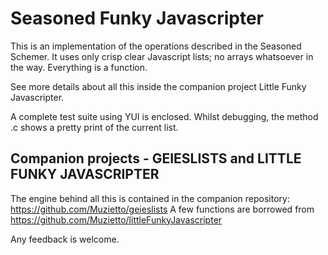Seasoned Funky Javascripter
===========================

This is an implementation of the operations described in the Seasoned Schemer. It uses only
crisp clear Javascript lists; no arrays whatsoever in the way. Everything is a function.

See more details about all this inside the companion project Little Funky Javascripter.

A complete test suite using YUI is enclosed. Whilst debugging, the method <cons>.c shows a pretty print of the current list.

Companion projects - GEIESLISTS and LITTLE FUNKY JAVASCRIPTER
-------------------------------------------------------------
The engine behind all this is contained in the companion repository: https://github.com/Muzietto/geieslists
A few functions are borrowed from https://github.com/Muzietto/littleFunkyJavascripter

Any feedback is welcome.
